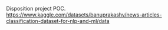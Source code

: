 Disposition project POC. 
https://www.kaggle.com/datasets/banuprakashv/news-articles-classification-dataset-for-nlp-and-ml/data
